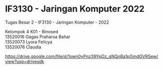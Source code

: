 # IF3130 - Jaringan Komputer 2022

Tugas Besar 2 - IF3130 - Jaringan Komputer - 2022

Kelompok 4 K01 - Binosed <br>
13520016 Gagas Praharsa Bahar <br>
13520073 Lyora Felicya <br>
13520076 Claudia <br>

https://drive.google.com/file/d/1own0yPnz39YpDz_gNQnBa1pGmdGVRSew/view?usp=drivesdk
